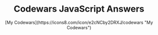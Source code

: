 
<div align="center">
<h1>Codewars JavaScript Answers</h1>
</div>

<div align="center">
[My Codewars](https://icons8.com/icon/e2cNCby2DRXJ/codewars "My Codewars")
</div>
